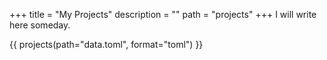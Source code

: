 +++
title = "My Projects"
description = ""
path = "projects"
+++
I will write here someday.

{{ projects(path="data.toml", format="toml") }}